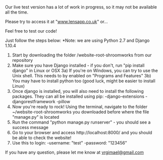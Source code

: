 Our live test version has a lot of work in progress, so it may not be available all the time.

Please try to access it at "www.lensapp.co.uk" or...

Feel free to test our code!

Just follow the steps below:
*Note: we are using Python 2.7 and Django 1.10.4

1) Start by downloading the folder /website-root-shroomworks from our repository
2) Make sure you have Django installed - if you don't, run "pip install django" in Linux or OSX
3a) If you're on Windows, you can try to use the Unix shell. This needs to by enabled on "Programs and Features"
3b) You may have to install python too (good luck, might be easier to install Linux)
4) Once django is installed, you will also need to install the following packages. They can all be installed using pip:
    -django-extensions
    -djangorestframework
    -pillow
5) Now you're ready to rock! Using the terminal, navigate to the folder 
    ~/website-root-shroomworks you downloaded before where the file "manage.py" is located
6) Run the command "python manage.py runserver" - you should see a success message
7) Go to your browser and access http://localhost:8000/ and you should be able to check the website!
8) Use this to login: 
    -username: "test" 
    -password: "123456"
    
If you have any question, please let me know at vrgimael@gmail.com
